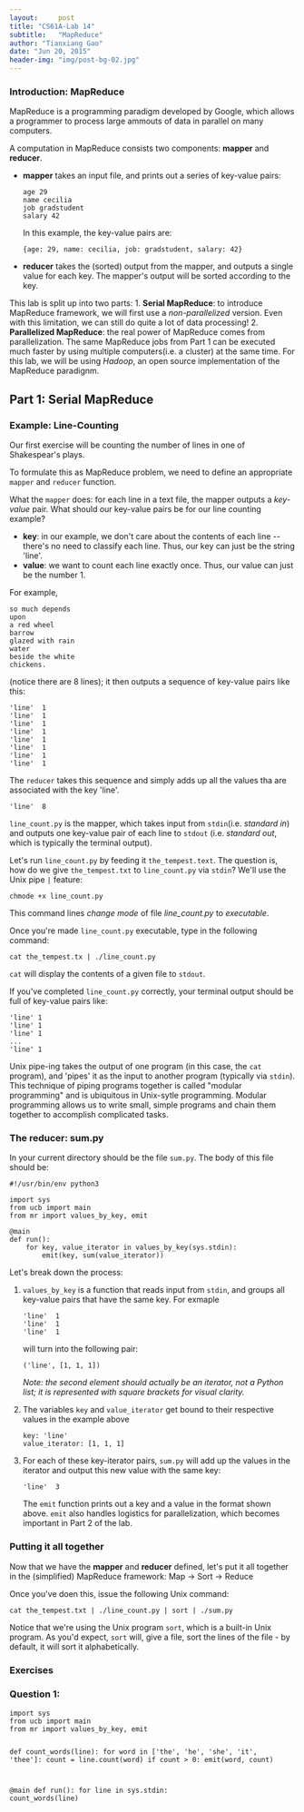 ```yaml
---
layout:     post
title: "CS61A-Lab 14"
subtitle:   "MapReduce"
author: "Tianxiang Gao"
date: "Jun 20, 2015"
header-img: "img/post-bg-02.jpg"
---
```

<h3>Introduction: MapReduce</h3>
MapReduce is a programming paradigm developed by Google, which allows a programmer to process large ammouts of data in parallel on many computers.

A computation in MapReduce consists two components: <strong>mapper</strong> and <strong>reducer</strong>.

<ul>
<li><strong>mapper</strong> takes an input file, and prints out a series of key-value pairs:</li>
<pre><code>age 29
name cecilia
job gradstudent
salary 42
</code></pre>
In this example, the key-value pairs are:
<pre><code>{age: 29, name: cecilia, job: gradstudent, salary: 42}
</code></pre>
<li><strong>reducer</strong> takes the (sorted) output from the mapper, and outputs a single value for each key. The mapper's output will be sorted according to the key.</li>
</ul>

This lab is split up into two parts: 1. **Serial MapReduce**: to introduce MapReduce framework, we will first use a *non-parallelized* version. Even with this limitation, we can still do quite a lot of data processing! 2. **Parallelized MapReduce**: the real power of MapReduce comes from parallelization. The same MapReduce jobs from Part 1 can be executed much faster by using multiple computers(i.e. a cluster) at the same time. For this lab, we will be using *Hadoop*, an open source implementation of the MapReduce paradignm.

<h2>Part 1: Serial MapReduce</h2>
<h3>Example: Line-Counting</h3>
Our first exercise will be counting the number of lines in one of Shakespear's plays.

To formulate this as MapReduce problem, we need to define an appropriate <code>mapper</code> and <code>reducer</code> function.

What the <code>mapper</code> does: for each line in a text file, the mapper outputs a *key-value* pair. What should our key-value pairs be for our line counting example?

<ul>
<li><strong>key</strong>: in our example, we don't care about the contents of each line -- there's no need to classify each line. Thus, our key can just be the string 'line'.</li>
<li><strong>value</strong>: we want to count each line exactly once. Thus, our value can just be the number 1.</li>
</ul>
For example, 

<pre><code>so much depends
upon
a red wheel
barrow
glazed with rain
water
beside the white
chickens.</code></pre>

(notice there are 8 lines); it then outputs a sequence of key-value pairs like this:

<pre><code>'line'  1
'line'  1
'line'  1
'line'  1
'line'  1
'line'  1
'line'  1
'line'  1</code></pre>

The <code>reducer</code> takes this sequence and simply adds up all the values tha are associated with the key 'line'.
<pre><code>'line'  8</code></pre>

<code>line_count.py</code> is the mapper, which takes input from <code>stdin</code>(i.e. *standard in*) and outputs one key-value pair of each line to <code>stdout</code> (i.e. *standard out*, which is typically the terminal output).

Let's run <code>line_count.py</code> by feeding it <code>the_tempest.text</code>. The question is, how do we give <code>the_tempest.txt</code> to <code>line_count.py</code> via <code>stdin</code>? We'll use the Unix pipe <code>|</code> feature:
<pre><code>chmode +x line_count.py</code></pre>
This command lines *change mode* of file *line_count.py* to *executable*.

Once you're made <code>line_count.py</code> executable, type in the following command:
<pre><code>cat the_tempest.tx | ./line_count.py</code></pre> 

<code>cat</code> will display the contents of a given file to <code>stdout</code>.

If you've completed <code>line_count.py</code> correctly, your terminal output should be full of key-value pairs like:
<pre><code>'line' 1
'line' 1
'line' 1
...
'line' 1</code></pre>

Unix pipe-ing takes the output of one program (in this case, the <code>cat</code> program), and 'pipes' it as the input to another program (typically via <code>stdin</code>). This technique of piping programs together is called "modular programming" and is ubiquitous in Unix-sytle programming. Modular programming allows us to write small, simple programs and chain them together to accomplish complicated tasks.

<h3>The reducer: sum.py</h3>

In your current directory should be the file <code>sum.py</code>. The body of this file should be:
<pre><code>#!/usr/bin/env python3

import sys
from ucb import main
from mr import values_by_key, emit

@main
def run():
    for key, value_iterator in values_by_key(sys.stdin):
        emit(key, sum(value_iterator))</code></pre>

Let's break down the process:
<ol>
<li><code>values_by_key</code> is a function that reads input from <code>stdin</code>, and groups all key-value pairs that have the same key. For exmaple</li>
<pre><code>'line'  1
'line'  1
'line'  1</code></pre>
will turn into the following pair:

<pre><code>('line', [1, 1, 1])</code></pre>

<em>Note: the second element should actually be an iterator, not a Python list; it is represented with square brackets for visual clarity.</em>

<li>The variables <code>key</code> and <code>value_iterator</code> get bound to their respective values in the example above</li>
<pre><code>key: 'line'
value_iterator: [1, 1, 1]</code></pre>

<li>For each of these key-iterator pairs, <code>sum.py</code> will add up the values in the iterator and output this new value with the same key:</li>
<pre><code>'line'  3</code></pre>
The <code>emit</code> function prints out a key and a value in the format shown above. <code>emit</code> also handles logistics for parallelization, which becomes important in Part 2 of the lab.
</ol>

<h3>Putting it all together</h3>
Now that we have the <strong>mapper</strong> and <strong>reducer</strong> defined, let's put it all together in the (simplified) MapReduce framework: Map -&gt; Sort -&gt; Reduce

Once you've doen this, issue the following Unix command:
<pre><code>cat the_tempest.txt | ./line_count.py | sort | ./sum.py</code></pre>

Notice that we're using the Unix program <code>sort</code>, which is a built-in Unix program. As you'd expect, <code>sort</code> will, give a file, sort the lines of the file - by default, it will sort it alphabetically.

<h3>Exercises</h3>
<h3>Question 1:</h3> 
<pre><code>import sys
from ucb import main
from mr import values_by_key, emit

def count_words(line):
	for word in ['the', 'he', 'she', 'it', 'thee']:
		count = line.count(word)
		if count > 0:
			emit(word, count)

@main
def run():
    for line in sys.stdin:
    	count_words(line)</code></pre>

